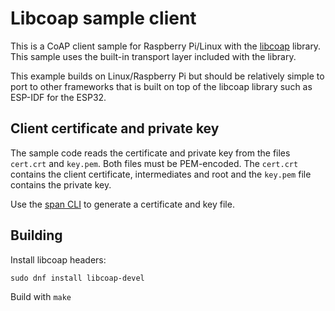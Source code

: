 # Libcoap sample client

This is a CoAP client sample for Raspberry Pi/Linux with the [libcoap](https://libcoap.net) library. This 
sample uses the built-in transport layer included with the library.

This example builds on Linux/Raspberry Pi but should be relatively simple to port to other frameworks that
is built on top of the libcoap library such as ESP-IDF for the ESP32. 

## Client certificate and private key

The sample code reads the certificate and private key from the files `cert.crt` and `key.pem`. Both files 
must be PEM-encoded. The `cert.crt` contains the client certificate, intermediates and root and the `key.pem` 
file contains the private key.

Use the [span CLI](https://github.com/lab5e/spancli) to generate a certificate and key file.

## Building

Install libcoap headers:

`sudo dnf install libcoap-devel`

Build with `make`
